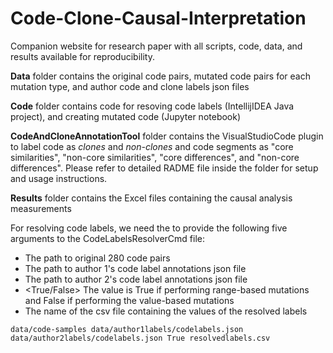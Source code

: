 # Code-Clone-Causal-Interpretation
Companion website for research paper with all scripts, code, data, and results available for reproducibility.

**Data** folder contains the original code pairs, mutated code pairs for each mutation type, and author code and clone labels json files

**Code** folder contains code for resoving code labels (IntellijIDEA Java project), and creating mutated code (Jupyter notebook)

**CodeAndCloneAnnotationTool** folder contains the VisualStudioCode plugin to label code as *clones* and *non-clones* and code segments as "core similarities", "non-core similarities", "core differences", and "non-core differences". Please refer to detailed RADME file inside the folder for setup and usage instructions.

**Results** folder contains the Excel files containing the causal analysis measurements 

For resolving code labels, we need the to provide the following five arguments to the CodeLabelsResolverCmd file:

- <path to code pairs>  The path to original 280 code pairs
- <path to author1labels> The path to author 1's code label annotations json file
- <path to author2labels> The path to author 2's code label annotations json file
- <True/False> The value is True if performing range-based mutations and False if performing the value-based mutations
- <output csv file> The name of the csv file containing the values of the resolved labels

```
data/code-samples data/author1labels/codelabels.json data/author2labels/codelabels.json True resolvedlabels.csv
```




